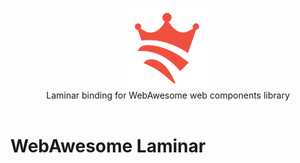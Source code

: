 <p align="center">
  <img src="https://raw.githubusercontent.com/nguyenyou/webawesome-laminar/main/.github/assets/logo.png" />
  <br/>
  <span>Laminar binding for WebAwesome web components library</span>
  <br/><br/>
</p>

# WebAwesome Laminar